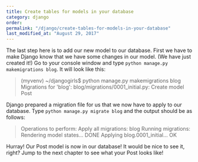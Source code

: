 ```yaml
---
title: Create tables for models in your database
category: django
order: 
permalink: "/django/create-tables-for-models-in-your-database"
last_modified_at: "August 29, 2017"
---
```


The last step here is to add our new model to our database. First we have to make Django know that we have some changes in our model. (We have just created it!) Go to your console window and type `python manage.py makemigrations blog`. It will look like this:

> (myvenv) ~/djangogirls$ python manage.py makemigrations blog
>   Migrations for 'blog':
>  blog/migrations/0001_initial.py:
>  Create model Post

Django prepared a migration file for us that we now have to apply to our database. Type `python manage.py migrate blog` and the output should be as follows:

>  Operations to perform:
>  Apply all migrations: blog
>   Running migrations:
>   Rendering model states... DONE
>   Applying blog.0001_initial... OK

Hurray! Our Post model is now in our database! It would be nice to see it, right? Jump to the next chapter to see what your Post looks like!
